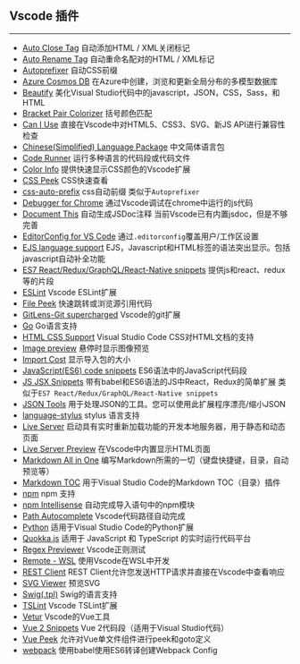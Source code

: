 ## Vscode 插件
------

* [Auto Close Tag](https://marketplace.visualstudio.com/items?itemName=formulahendry.auto-close-tag) 自动添加HTML / XML关闭标记
* [Auto Rename Tag](https://marketplace.visualstudio.com/items?itemName=formulahendry.auto-rename-tag) 自动重命名配对的HTML / XML标记
* [Autoprefixer](https://marketplace.visualstudio.com/items?itemName=mrmlnc.vscode-autoprefixer) 自动CSS前缀
* [Azure Cosmos DB](https://marketplace.visualstudio.com/items?itemName=ms-azuretools.vscode-cosmosdb) 在Azure中创建，浏览和更新全局分布的多模型数据库
* [Beautify](https://marketplace.visualstudio.com/items?itemName=HookyQR.beautify) 美化Visual Studio代码中的javascript，JSON，CSS，Sass，和HTML
* [Bracket Pair Colorizer](https://marketplace.visualstudio.com/items?itemName=CoenraadS.bracket-pair-colorizer) 括号颜色匹配
* [Can I Use](https://marketplace.visualstudio.com/items?itemName=akamud.vscode-caniuse) 直接在Vscode中对HTML5、CSS3、SVG、新JS API进行兼容性检查
* [Chinese(Simplified) Language Package](https://marketplace.visualstudio.com/items?itemName=MS-CEINTL.vscode-language-pack-zh-hans) 中文简体语言包
* [Code Runner](https://marketplace.visualstudio.com/items?itemName=formulahendry.code-runner) 运行多种语言的代码段或代码文件
* [Color Info](https://marketplace.visualstudio.com/items?itemName=bierner.color-info) 提供快速显示CSS颜色的Vscode扩展
* [CSS Peek](https://marketplace.visualstudio.com/items?itemName=pranaygp.vscode-css-peek) CSS快速查看
* [css-auto-prefix](https://marketplace.visualstudio.com/items?itemName=sporiley.css-auto-prefix) css自动前缀 类似于`Autoprefixer`
* [Debugger for Chrome](https://marketplace.visualstudio.com/items?itemName=msjsdiag.debugger-for-chrome) 通过Vscode调试在chrome中运行的js代码
* [Document This](https://marketplace.visualstudio.com/items?itemName=joelday.docthis) 自动生成JSDoc注释 当前Vscode已有内置jsdoc，但是不够完善
* [EditorConfig for VS Code](https://marketplace.visualstudio.com/items?itemName=EditorConfig.EditorConfig) 通过`.editorconfig`覆盖用户/工作区设置
* [EJS language support](https://marketplace.visualstudio.com/items?itemName=DigitalBrainstem.javascript-ejs-support) EJS，Javascript和HTML标签的语法突出显示。包括javascript自动补全功能
* [ES7 React/Redux/GraphQL/React-Native snippets](https://marketplace.visualstudio.com/items?itemName=dsznajder.es7-react-js-snippets) 提供js和react、redux等的片段
* [ESLint](https://marketplace.visualstudio.com/items?itemName=dbaeumer.vscode-eslint) Vscode ESLint扩展
* [File Peek](https://marketplace.visualstudio.com/items?itemName=abierbaum.vscode-file-peek) 快速跳转或浏览源引用代码
* [GitLens-Git supercharged](https://marketplace.visualstudio.com/items?itemName=eamodio.gitlens) Vscode的git扩展
* [Go](https://marketplace.visualstudio.com/items?itemName=ms-vscode.Go) Go语言支持
* [HTML CSS Support](https://marketplace.visualstudio.com/items?itemName=ecmel.vscode-html-css) Visual Studio Code CSS对HTML文档的支持
* [Image preview](https://marketplace.visualstudio.com/items?itemName=kisstkondoros.vscode-gutter-preview) 悬停时显示图像预览
* [Import Cost](https://marketplace.visualstudio.com/items?itemName=wix.vscode-import-cost) 显示导入包的大小
* [JavaScript(ES6) code snippets](https://marketplace.visualstudio.com/items?itemName=xabikos.JavaScriptSnippets) ES6语法中的JavaScript代码段
* [JS JSX Snippets](https://marketplace.visualstudio.com/items?itemName=skyran.js-jsx-snippets) 带有babel和ES6语法的JS中React，Redux的简单扩展 类似于`ES7 React/Redux/GraphQL/React-Native snippets`
* [JSON Tools](https://marketplace.visualstudio.com/items?itemName=eriklynd.json-tools) 用于处理JSON的工具。您可以使用此扩展程序漂亮/缩小JSON
* [language-stylus](https://marketplace.visualstudio.com/items?itemName=sysoev.language-stylus) stylus 语言支持
* [Live Server](https://marketplace.visualstudio.com/items?itemName=ritwickdey.LiveServer) 启动具有实时重新加载功能的开发本地服务器，用于静态和动态页面
* [Live Server Preview](https://marketplace.visualstudio.com/items?itemName=negokaz.live-server-preview) 在Vscode中内置显示HTML页面
* [Markdown All in One](https://marketplace.visualstudio.com/items?itemName=yzhang.markdown-all-in-one) 编写Markdown所需的一切（键盘快捷键，目录，自动预览等）
* [Markdown TOC](https://marketplace.visualstudio.com/items?itemName=AlanWalk.markdown-toc) 用于Visual Studio Code的Markdown TOC（目录）插件
* [npm](https://marketplace.visualstudio.com/items?itemName=eg2.vscode-npm-script) npm 支持
* [npm Intellisense](https://marketplace.visualstudio.com/items?itemName=christian-kohler.npm-intellisense) 自动完成导入语句中的npm模块
* [Path Autocomplete](https://marketplace.visualstudio.com/items?itemName=ionutvmi.path-autocomplete) Vscode代码路径自动完成
* [Python](https://marketplace.visualstudio.com/items?itemName=ms-python.python) 适用于Visual Studio Code的Python扩展
* [Quokka.js](https://marketplace.visualstudio.com/items?itemName=WallabyJs.quokka-vscode) 适用于 JavaScript 和 TypeScript 的实时运行代码平台
* [Regex Previewer](https://marketplace.visualstudio.com/items?itemName=chrmarti.regex) Vscode正则测试
* [Remote - WSL](https://marketplace.visualstudio.com/items?itemName=ms-vscode-remote.remote-wsl) 使用Vscode在WSL中开发
* [REST Client](https://marketplace.visualstudio.com/items?itemName=humao.rest-client) REST Client允许您发送HTTP请求并直接在Vscode中查看响应
* [SVG Viewer](https://marketplace.visualstudio.com/items?itemName=cssho.vscode-svgviewer) 预览SVG
* [Swig(.tpl)](https://marketplace.visualstudio.com/items?itemName=zhangciwu.swig-tpl) Swig的语言支持
* [TSLint](https://marketplace.visualstudio.com/items?itemName=ms-vscode.vscode-typescript-tslint-plugin) Vscode TSLint扩展
* [Vetur](https://marketplace.visualstudio.com/items?itemName=octref.vetur) Vscode的Vue工具
* [Vue 2 Snippets](https://marketplace.visualstudio.com/items?itemName=hollowtree.vue-snippets) Vue 2代码段（适用于Visual Studio代码）
* [Vue Peek](https://marketplace.visualstudio.com/items?itemName=dariofuzinato.vue-peek) 允许对Vue单文件组件进行peek和goto定义
* [webpack](https://marketplace.visualstudio.com/items?itemName=jeremyrajan.webpack) 使用babel使用ES6转译创建Webpack Config